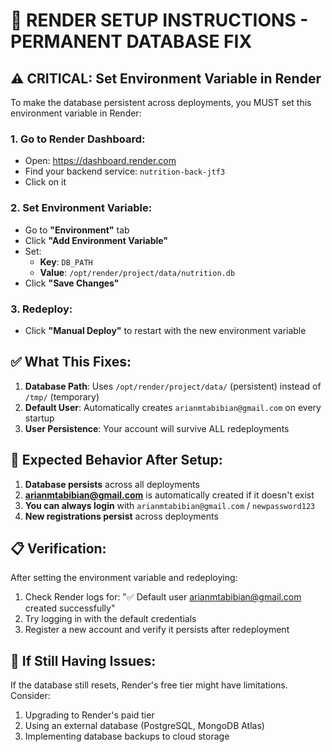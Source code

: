 # 🚀 RENDER SETUP INSTRUCTIONS - PERMANENT DATABASE FIX

## ⚠️ CRITICAL: Set Environment Variable in Render

To make the database persistent across deployments, you MUST set this environment variable in Render:

### **1. Go to Render Dashboard:**
- Open: https://dashboard.render.com
- Find your backend service: `nutrition-back-jtf3`
- Click on it

### **2. Set Environment Variable:**
- Go to **"Environment"** tab
- Click **"Add Environment Variable"**
- Set:
  - **Key**: `DB_PATH`
  - **Value**: `/opt/render/project/data/nutrition.db`
- Click **"Save Changes"**

### **3. Redeploy:**
- Click **"Manual Deploy"** to restart with the new environment variable

## ✅ What This Fixes:

1. **Database Path**: Uses `/opt/render/project/data/` (persistent) instead of `/tmp/` (temporary)
2. **Default User**: Automatically creates `arianmtabibian@gmail.com` on every startup
3. **User Persistence**: Your account will survive ALL redeployments

## 🔧 Expected Behavior After Setup:

1. **Database persists** across all deployments
2. **arianmtabibian@gmail.com** is automatically created if it doesn't exist
3. **You can always login** with `arianmtabibian@gmail.com` / `newpassword123`
4. **New registrations persist** across deployments

## 📋 Verification:

After setting the environment variable and redeploying:
1. Check Render logs for: "✅ Default user arianmtabibian@gmail.com created successfully"
2. Try logging in with the default credentials
3. Register a new account and verify it persists after redeployment

## 🚨 If Still Having Issues:

If the database still resets, Render's free tier might have limitations. Consider:
1. Upgrading to Render's paid tier
2. Using an external database (PostgreSQL, MongoDB Atlas)
3. Implementing database backups to cloud storage

